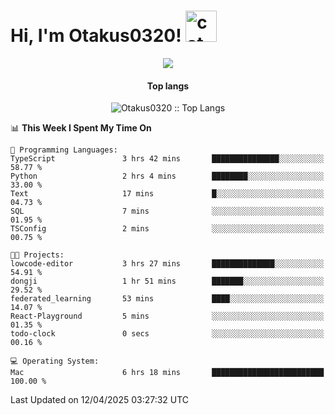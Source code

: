 <h1> Hi, I'm Otakus0320! <img src="https://media.giphy.com/media/mGcNjsfWAjY5AEZNw6/giphy.gif" width="50" alt="cat"></h1>

<p align="center"><a href="https://wakatime.com/@044d69d0-1253-4f60-96b6-5d19a0f9dde5"><img src="https://wakatime.com/badge/user/044d69d0-1253-4f60-96b6-5d19a0f9dde5.svg" /></a></p>

<h4 align="center">Top langs</h4>

<p align="center"><img src="https://github-readme-stats.vercel.app/api/top-langs/?username=Otakus0320&langs_count=10&theme=tokyonight&layout=compact&timestamp={{random_number}}" alt="Otakus0320 :: Top Langs" /></p>

<!--START_SECTION:waka-->
📊 **This Week I Spent My Time On** 

```text
💬 Programming Languages: 
TypeScript               3 hrs 42 mins       ███████████████░░░░░░░░░░   58.77 % 
Python                   2 hrs 4 mins        ████████░░░░░░░░░░░░░░░░░   33.00 % 
Text                     17 mins             █░░░░░░░░░░░░░░░░░░░░░░░░   04.73 % 
SQL                      7 mins              ░░░░░░░░░░░░░░░░░░░░░░░░░   01.95 % 
TSConfig                 2 mins              ░░░░░░░░░░░░░░░░░░░░░░░░░   00.75 % 

🐱‍💻 Projects: 
lowcode-editor           3 hrs 27 mins       ██████████████░░░░░░░░░░░   54.91 % 
dongji                   1 hr 51 mins        ███████░░░░░░░░░░░░░░░░░░   29.52 % 
federated_learning       53 mins             ████░░░░░░░░░░░░░░░░░░░░░   14.07 % 
React-Playground         5 mins              ░░░░░░░░░░░░░░░░░░░░░░░░░   01.35 % 
todo-clock               0 secs              ░░░░░░░░░░░░░░░░░░░░░░░░░   00.16 % 

💻 Operating System: 
Mac                      6 hrs 18 mins       █████████████████████████   100.00 % 
```


 Last Updated on 12/04/2025 03:27:32 UTC
<!--END_SECTION:waka-->

